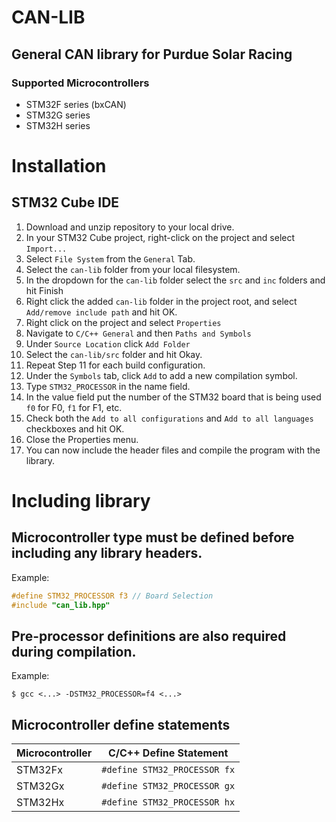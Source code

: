 # CAN-LIB
## General CAN library for Purdue Solar Racing
### Supported Microcontrollers
 - STM32F series (bxCAN)
 - STM32G series
 - STM32H series

# Installation

## STM32 Cube IDE

 1. Download and unzip repository to your local drive.
 2. In your STM32 Cube project, right-click on the project and select `Import...`
 3. Select `File System` from the `General` Tab.
 4. Select the `can-lib` folder from your local filesystem.
 5. In the dropdown for the `can-lib` folder select the `src` and `inc` folders and hit Finish
 7. Right click the added `can-lib` folder in the project root, and select `Add/remove include path` and hit OK.
 8. Right click on the project and select `Properties`
 9. Navigate to `C/C++ General` and then `Paths and Symbols`
 10. Under `Source Location` click `Add Folder`
 11. Select the `can-lib/src` folder and hit Okay.
 12. Repeat Step 11 for each build configuration.
 13. Under the `Symbols` tab, click `Add` to add a new compilation symbol.
 14. Type `STM32_PROCESSOR` in the name field.
 15. In the value field put the number of the STM32 board that is being used `f0` for F0, `f1` for F1, etc.
 16. Check both the `Add to all configurations` and `Add to all languages` checkboxes and hit OK.
 17. Close the Properties menu.
 18. You can now include the header files and compile the program with the library.

# Including library
## Microcontroller type must be defined before including any library headers.

Example:
```c
#define STM32_PROCESSOR f3 // Board Selection
#include "can_lib.hpp"
```

## Pre-processor definitions are also required during compilation.

Example:
```
$ gcc <...> -DSTM32_PROCESSOR=f4 <...>
```

## Microcontroller define statements
| Microcontroller	| C/C++ Define Statement 			|
| ----------------- | --------------------------------- |
| STM32Fx			| `#define STM32_PROCESSOR fx`		|
| STM32Gx			| `#define STM32_PROCESSOR gx`		|
| STM32Hx			| `#define STM32_PROCESSOR hx`		|
